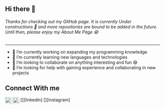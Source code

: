 ## Hi there 👋 ##
###### Thanks for checking out my GitHub page. It is currently Under constructions :construction: and more repositories are bound to be added in the future. Until then, please enjoy my About Me Page :smile:
---

- 🔭 I’m currently working on expanding my programming knowledge
- 🌱 I’m currently learning new languages and technologies
- 👯 I’m looking to collaborate on anything interesting and fun :sweat_smile:
- 🤔 I’m looking for help with gaining experience and collaborating in new projects
### ###

## Connect With me 
[<img align="left" alt="mihir1996 | LinkedIn" width="22px" src="https://cdn.jsdelivr.net/npm/simple-icons@v3/icons/linkedin.svg" />][linkedin]
[<img align="left" alt="Mihir | Instagram" width="22px" src="https://cdn.jsdelivr.net/npm/simple-icons@v3/icons/instagram.svg" />][instagram]

